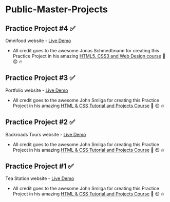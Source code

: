 # Public-Master-Projects

## Practice Project #4 ✅

Omnifood website - [Live Demo](https://omnifood-webdevprc.netlify.app/)

- All credit goes to the awesome Jonas Schmedtmann for creating this Practice Project in his amazing [HTML5, CSS3 and Web Design course](https://www.udemy.com/course/design-and-develop-a-killer-website-with-html5-and-css3/) 🙏 😍 🔥

## Practice Project #3 ✅

Portfolio website - [Live Demo](https://portfolio-prcwebdev.netlify.app/)

- All credit goes to the awesome John Smilga for creating this Practice Project in his amazing [HTML & CSS Tutorial and Projects Course](https://www.udemy.com/course/in-depth-html-css-course-build-responsive-websites/) 🙏 😍 🔥

## Practice Project #2 ✅

Backroads Tours website - [Live Demo](https://backroads-tours-prcwebdev.netlify.app/)

- All credit goes to the awesome John Smilga for creating this Practice Project in his amazing [HTML & CSS Tutorial and Projects Course](https://www.udemy.com/course/in-depth-html-css-course-build-responsive-websites/) 🙏 😍 🔥

## Practice Project #1 ✅

Tea Station website - [Live Demo](https://tea-station-prcwebdev.netlify.app/)

- All credit goes to the awesome John Smilga for creating this Practice Project in his amazing [HTML & CSS Tutorial and Projects Course](https://www.udemy.com/course/in-depth-html-css-course-build-responsive-websites/) 🙏 😍 🔥
